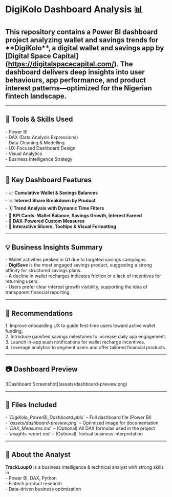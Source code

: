 # **DigiKolo Dashboard Analysis** 📊

## This repository contains a Power BI dashboard project analyzing wallet and savings trends for \*\*DigiKolo\*\*, a digital wallet and savings app by \[Digital Space Capital\](https://digitalspacecapital.com/). The dashboard delivers deep insights into user behaviours, app performance, and product interest patterns—optimized for the Nigerian fintech landscape.

---

## 🔧 Tools & Skills Used

\- Power BI  
\- DAX (Data Analysis Expressions)  
\- Data Cleaning & Modelling  
\- UX-Focused Dashboard Design  
\- Visual Analytics  
\- Business Intelligence Strategy

---

## 📌 Key Dashboard Features

\- 📈 **Cumulative Wallet & Savings Balances**  
\- 📊 **Interest Share Breakdown by Product**  
\- 🗓️ **Trend Analysis with Dynamic Time Filters**  
\- 🎯 **KPI Cards: Wallet Balance, Savings Growth, Interest Earned**  
\- 🧠 **DAX-Powered Custom Measures**  
\- 🎨 **Interactive Slicers, Tooltips & Visual Formatting**

---

## 💡 Business Insights Summary

\- Wallet activities peaked in Q1 due to targeted savings campaigns.  
\- **DigiSave** is the most engaged savings product, suggesting a strong affinity for structured savings plans.  
\- A decline in wallet recharges indicates friction or a lack of incentives for returning users.  
\- Users prefer clear interest growth visibility, supporting the idea of transparent financial reporting.

---

## 📝 Recommendations

1\. Improve onboarding UX to guide first-time users toward active wallet funding.  
2\. Introduce gamified savings milestones to increase daily app engagement.  
3\. Launch in-app push notifications for wallet recharge incentives.  
4\. Leverage analytics to segment users and offer tailored financial products.

---

##  📷 Dashboard Preview

\!\[Dashboard Screenshot\](assets/dashboard-preview.png)

---

## 📂 Files Included

\- \`*DigiKolo\_PowerBI\_Dashboard.pbix*\` – Full dashboard file (Power BI)  
\- \`*assets/dashboard-preview.png*\` – Optimized image for documentation  
\- \`*DAX\_Measures.md*\` – (Optional) All DAX formulas used in the project  
\- \`*insights-report.md*\` – (Optional) Textual business interpretation

---

## 🧠 About the Analyst

**TrackLuupO** is a business intelligence & technical analyst with strong skills in  
\- Power BI, DAX, Python  
\- Fintech product research  
\- Data-driven business optimization

